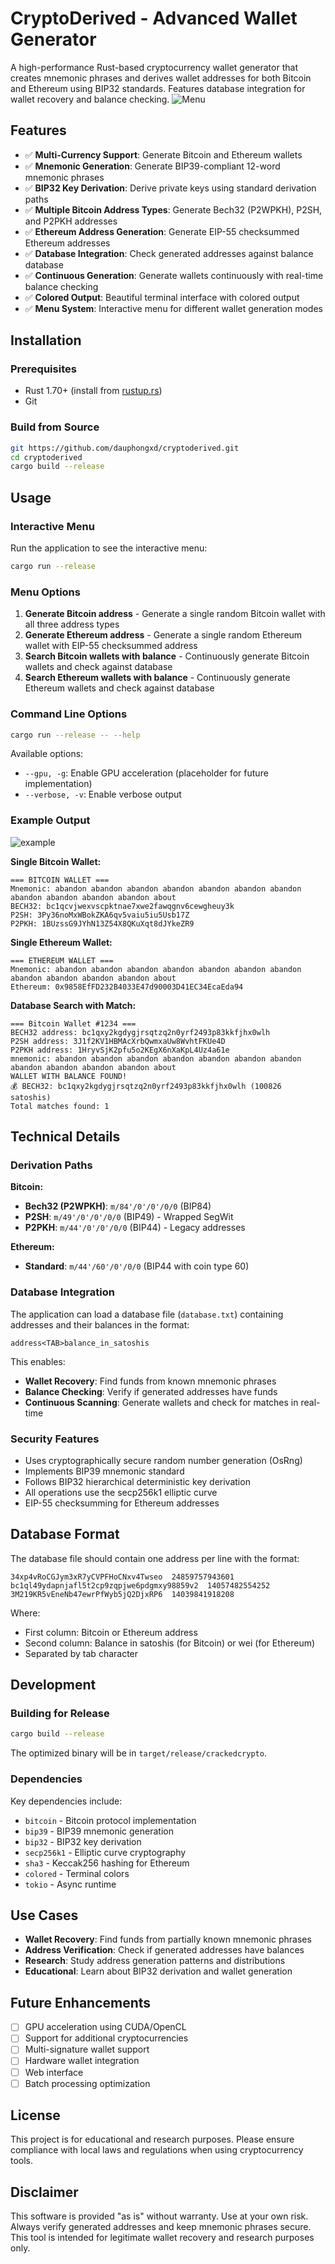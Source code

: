 # CryptoDerived - Advanced Wallet Generator

A high-performance Rust-based cryptocurrency wallet generator that creates mnemonic phrases and derives wallet addresses for both Bitcoin and Ethereum using BIP32 standards. Features database integration for wallet recovery and balance checking.
![Menu](screenshot/menu.PNG)

## Features

- ✅ **Multi-Currency Support**: Generate Bitcoin and Ethereum wallets
- ✅ **Mnemonic Generation**: Generate BIP39-compliant 12-word mnemonic phrases
- ✅ **BIP32 Key Derivation**: Derive private keys using standard derivation paths
- ✅ **Multiple Bitcoin Address Types**: Generate Bech32 (P2WPKH), P2SH, and P2PKH addresses
- ✅ **Ethereum Address Generation**: Generate EIP-55 checksummed Ethereum addresses
- ✅ **Database Integration**: Check generated addresses against balance database
- ✅ **Continuous Generation**: Generate wallets continuously with real-time balance checking
- ✅ **Colored Output**: Beautiful terminal interface with colored output
- ✅ **Menu System**: Interactive menu for different wallet generation modes

## Installation

### Prerequisites

- Rust 1.70+ (install from [rustup.rs](https://rustup.rs/))
- Git

### Build from Source

```bash
git https://github.com/dauphongxd/cryptoderived.git
cd cryptoderived
cargo build --release
```

## Usage

### Interactive Menu

Run the application to see the interactive menu:

```bash
cargo run --release
```

### Menu Options

1. **Generate Bitcoin address** - Generate a single random Bitcoin wallet with all three address types
2. **Generate Ethereum address** - Generate a single random Ethereum wallet with EIP-55 checksummed address
3. **Search Bitcoin wallets with balance** - Continuously generate Bitcoin wallets and check against database
4. **Search Ethereum wallets with balance** - Continuously generate Ethereum wallets and check against database

### Command Line Options

```bash
cargo run --release -- --help
```

Available options:
- `--gpu, -g`: Enable GPU acceleration (placeholder for future implementation)
- `--verbose, -v`: Enable verbose output

### Example Output
![example](screenshot/example.PNG)

**Single Bitcoin Wallet:**
```
=== BITCOIN WALLET ===
Mnemonic: abandon abandon abandon abandon abandon abandon abandon abandon abandon abandon abandon about
BECH32: bc1qcvjwexvscpktnae7xwe2fawqgnv6cewgheuy3k
P2SH: 3Py36noMxWBokZKA6qv5vaiu5iu5Usb17Z
P2PKH: 1BUzssG9JYhN13Z54X8QKuXqt8dJYkeZR9
```

**Single Ethereum Wallet:**
```
=== ETHEREUM WALLET ===
Mnemonic: abandon abandon abandon abandon abandon abandon abandon abandon abandon abandon abandon about
Ethereum: 0x9858EfFD232B4033E47d90003D41EC34EcaEda94
```

**Database Search with Match:**
```
=== Bitcoin Wallet #1234 ===
BECH32 address: bc1qxy2kgdygjrsqtzq2n0yrf2493p83kkfjhx0wlh
P2SH address: 3J1f2KV1HBMAcXrbQwmxaUw8WvhtFKUe4D
P2PKH address: 1HryvSjK2pfu5o2KEgX6nXaKpL4Uz4a61e
mnemonic: abandon abandon abandon abandon abandon abandon abandon abandon abandon abandon abandon about
WALLET WITH BALANCE FOUND!
💰 BECH32: bc1qxy2kgdygjrsqtzq2n0yrf2493p83kkfjhx0wlh (100826 satoshis)
Total matches found: 1
```

## Technical Details

### Derivation Paths

**Bitcoin:**
- **Bech32 (P2WPKH)**: `m/84'/0'/0'/0/0` (BIP84)
- **P2SH**: `m/49'/0'/0'/0/0` (BIP49) - Wrapped SegWit
- **P2PKH**: `m/44'/0'/0'/0/0` (BIP44) - Legacy addresses

**Ethereum:**
- **Standard**: `m/44'/60'/0'/0/0` (BIP44 with coin type 60)

### Database Integration

The application can load a database file (`database.txt`) containing addresses and their balances in the format:
```
address<TAB>balance_in_satoshis
```

This enables:
- **Wallet Recovery**: Find funds from known mnemonic phrases
- **Balance Checking**: Verify if generated addresses have funds
- **Continuous Scanning**: Generate wallets and check for matches in real-time

### Security Features

- Uses cryptographically secure random number generation (OsRng)
- Implements BIP39 mnemonic standard
- Follows BIP32 hierarchical deterministic key derivation
- All operations use the secp256k1 elliptic curve
- EIP-55 checksumming for Ethereum addresses

## Database Format

The database file should contain one address per line with the format:
```
34xp4vRoCGJym3xR7yCVPFHoCNxv4Twseo	24859757943601
bc1ql49ydapnjafl5t2cp9zqpjwe6pdgmxy98859v2	14057482554252
3M219KR5vEneNb47ewrPfWyb5jQ2DjxRP6	14039841918208
```

Where:
- First column: Bitcoin or Ethereum address
- Second column: Balance in satoshis (for Bitcoin) or wei (for Ethereum)
- Separated by tab character

## Development

### Building for Release

```bash
cargo build --release
```

The optimized binary will be in `target/release/crackedcrypto`.

### Dependencies

Key dependencies include:
- `bitcoin` - Bitcoin protocol implementation
- `bip39` - BIP39 mnemonic generation
- `bip32` - BIP32 key derivation
- `secp256k1` - Elliptic curve cryptography
- `sha3` - Keccak256 hashing for Ethereum
- `colored` - Terminal colors
- `tokio` - Async runtime

## Use Cases

- **Wallet Recovery**: Find funds from partially known mnemonic phrases
- **Address Verification**: Check if generated addresses have balances
- **Research**: Study address generation patterns and distributions
- **Educational**: Learn about BIP32 derivation and wallet generation

## Future Enhancements

- [ ] GPU acceleration using CUDA/OpenCL
- [ ] Support for additional cryptocurrencies
- [ ] Multi-signature wallet support
- [ ] Hardware wallet integration
- [ ] Web interface
- [ ] Batch processing optimization

## License

This project is for educational and research purposes. Please ensure compliance with local laws and regulations when using cryptocurrency tools.

## Disclaimer

This software is provided "as is" without warranty. Use at your own risk. Always verify generated addresses and keep mnemonic phrases secure. This tool is intended for legitimate wallet recovery and research purposes only.
